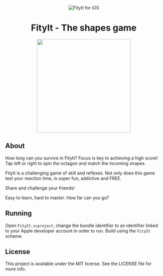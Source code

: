<p align="center">
<img src="readme-resources/hero.png" alt="FityIt for iOS">
</p>

<h1 align="center">FityIt - The shapes game</h1>

<!---
<p align="center">
<a href="https://itunes.apple.com/us/app/fityit-the-shapes-game/id991444581?mt=8"><img src="readme-resources/app_store_badge.svg" alt="Download on the App Store"/></a>
</p>
<p align="center">
<a href="https://developer.apple.com/swift/"><img src="https://img.shields.io/badge/Swift-4.1-orange.svg?style=flat" alt="Swift"/></a>

<img src="https://img.shields.io/badge/Platform-iOS%2011.0+-lightgrey.svg" alt="Platform: iOS">
<a href="https://travis-ci.org/txaiwieser/fityit"><img src="https://travis-ci.org/txaiwieser/fityit.svg?branch=master" alt="Build Status"/></a>
<br>
<a href="http://twitter.com/txaiwieser"><img src="https://img.shields.io/badge/Twitter-@txaiwieser-blue.svg?style=flat" alt="Twitter"/></a>
</p>
--->

<p align="center">
  <img height="300" src="readme-resources/fityIt_showcase.gif">
  <br>
</p>

## About
How long can you survive in FityIt? Focus is key to achieving a high score!
Tap left or right to spin the octagon and match the incoming shapes.

FityIt is a challenging game of skill and reflexes. Not only does this game test your reaction time, is super fun, addictive and FREE.

Share and challenge your friends!

Easy to learn, hard to master. How far can you go?

## Running
Open `FityIt.xcproject`, change the bundle identifier to an identifier linked to your Apple developer account in order to run. Build using the `FityIt` scheme. 

## License

This project is available under the MIT license. See the LICENSE file for more info.
